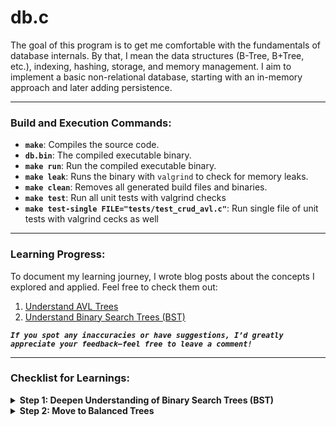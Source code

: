 # db.c

The goal of this program is to get me comfortable with the fundamentals of database internals. 
By that, I mean the data structures (B-Tree, B+Tree, etc.), indexing, hashing, storage, and memory management. 
I aim to implement a basic non-relational database, starting with an in-memory approach and later adding persistence.

---
### Build and Execution Commands:
- **`make`**: Compiles the source code.
- **`db.bin`**: The compiled executable binary.
- **`make run`**: Run the compiled executable binary.
- **`make leak`**: Runs the binary with `valgrind` to check for memory leaks.
- **`make clean`**: Removes all generated build files and binaries.
- **`make test`**: Run all unit tests with valgrind checks
- **`make test-single FILE="tests/test_crud_avl.c"`**: Run single file of unit tests with valgrind cecks as well

---
### Learning Progress:
To document my learning journey, I wrote blog posts about the concepts I explored and applied. Feel free to check them out:
1. [Understand AVL Trees](https://blog.allali.me/blog/databases/avl-tree/)
1. [Understand Binary Search Trees (BST)](https://blog.allali.me/blog/databases/binary-search-tree/)

***`If you spot any inaccuracies or have suggestions, I’d greatly appreciate your feedback—feel free to leave a comment!`***

---
### **Checklist for Learnings:**
<details>
<summary><b>Step 1: Deepen Understanding of Binary Search Trees (BST)</b></summary>

- [x] Implement core BST operations:
  - [x] Insertion.
  - [x] Search.
  - [x] Deletion (delete node of 2 children not handled yet).
- [x] Calculate the **height** of the tree.
- [x] Implement **level-order traversal** (BFS) using a queue.
- [x] Ignore **duplicate values**
- [x] Implement functions to find the:
  - [x] **Predecessor** of a node.
  - [x] **Successor** of a node.
- [x] Implement full functionally of Deletion using (Predecessor & Successor)

</details>
<details>
<summary><b>Step 2: Move to Balanced Trees</b></summary>

- [ ] Learn and implement **AVL Trees**:
  - [x] Add necessary methods (find, create, insert, height, balance, traversal, prec/suc, delete)
  - [x] Add rotations (left, right, left-right, right-left).
  - [x] Maintain height balancing after insertion/deletion.
  - [ ] Create Unit tests
- [ ] Implement a **Red-Black Tree**:
  - [ ] Add node coloring (red or black).
  - [ ] Maintain balance after insertion/deletion.
  - [ ] Handle edge cases like double-red or double-black.

</details>
